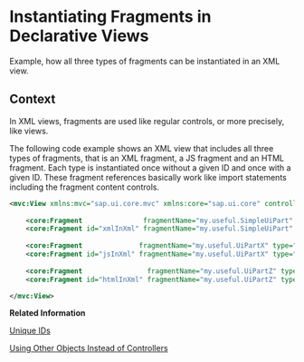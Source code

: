 <!-- loio234320f8d8ee45b39c60893116d60351 -->

# Instantiating Fragments in Declarative Views

Example, how all three types of fragments can be instantiated in an XML view.



## Context

In XML views, fragments are used like regular controls, or more precisely, like views.

The following code example shows an XML view that includes all three types of fragments, that is an XML fragment, a JS fragment and an HTML fragment. Each type is instantiated once without a given ID and once with a given ID. These fragment references basically work like import statements including the fragment content controls.

```xml
<mvc:View xmlns:mvc="sap.ui.core.mvc" xmlns:core="sap.ui.core" controllerName="testdata.fragments.XMLViewController" >
    
    <core:Fragment               fragmentName="my.useful.SimpleUiPart" type="XML" />
    <core:Fragment id="xmlInXml" fragmentName="my.useful.SimpleUiPart" type="XML" />
    
    <core:Fragment              fragmentName="my.useful.UiPartX" type="JS" />
    <core:Fragment id="jsInXml" fragmentName="my.useful.UiPartX" type="JS" />
    
    <core:Fragment                fragmentName="my.useful.UiPartZ" type="HTML" />
    <core:Fragment id="htmlInXml" fragmentName="my.useful.UiPartZ" type="HTML" />

</mvc:View>
```

**Related Information**  


[Unique IDs](unique-ids-5da591c.md "You can use a unique ID for a fragment that will be used as a prefix for all controls in a fragment instance.")

[Using Other Objects Instead of Controllers](using-other-objects-instead-of-controllers-c24ea6d.md "For the instantiation of fragments, the oController object must not necessarily be a controller. It can also be another object.")


